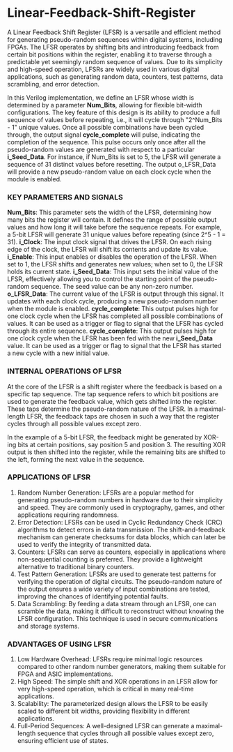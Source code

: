 # Linear-Feedback-Shift-Register
A Linear Feedback Shift Register (LFSR) is a versatile and efficient method for generating pseudo-random sequences within digital systems, including FPGAs. The LFSR operates by shifting bits and introducing feedback from certain bit positions within the register, enabling it to traverse through a predictable yet seemingly random sequence of values. Due to its simplicity and high-speed operation, LFSRs are widely used in various digital applications, such as generating random data, counters, test patterns, data scrambling, and error detection.

In this Verilog implementation, we define an LFSR whose width is determined by a parameter **Num_Bits**, allowing for flexible bit-width configurations. The key feature of this design is its ability to produce a full sequence of values before repeating, i.e., it will cycle through "2^Num_Bits - 1" unique values. Once all possible combinations have been cycled through, the output signal **cycle_complete** will pulse, indicating the completion of the sequence. This pulse occurs only once after all the pseudo-random values are generated with respect to a particular **i_Seed_Data**. 
For instance, if Num_Bits is set to 5, the LFSR will generate a sequence of 31 distinct values before resetting. The output o_LFSR_Data will provide a new pseudo-random value on each clock cycle when the module is enabled.

### **KEY PARAMETERS AND SIGNALS**
**Num_Bits**: This parameter sets the width of the LFSR, determining how many bits the register will contain. It defines the range of possible output values and how long it will take before the sequence repeats.
For example, a 5-bit LFSR will generate 31 unique values before repeating (since 2^5 - 1 = 31).
**i_Clock**: The input clock signal that drives the LFSR. On each rising edge of the clock, the LFSR will shift its contents and update its value.
**i_Enable**: This input enables or disables the operation of the LFSR. When set to 1, the LFSR shifts and generates new values; when set to 0, the LFSR holds its current state.
**i_Seed_Data**: This input sets the initial value of the LFSR, effectively allowing you to control the starting point of the pseudo-random sequence. The seed value can be any non-zero number.
**o_LFSR_Data**: The current value of the LFSR is output through this signal. It updates with each clock cycle, producing a new pseudo-random number when the module is enabled.
**cycle_complete**: This output pulses high for one clock cycle when the LFSR has completed all possible combinations of values. It can be used as a trigger or flag to signal that the LFSR has cycled through its entire sequence.
**cycle_complete**: This output pulses high for one clock cycle when the LFSR has been fed with the new **i_Seed_Data** value. It can be used as a trigger or flag to signal that the LFSR has started a new cycle with a new initial value.

### **INTERNAL OPERATIONS OF LFSR**
At the core of the LFSR is a shift register where the feedback is based on a specific tap sequence. The tap sequence refers to which bit positions are used to generate the feedback value, which gets shifted into the register. These taps determine the pseudo-random nature of the LFSR. In a maximal-length LFSR, the feedback taps are chosen in such a way that the register cycles through all possible values except zero.

In the example of a 5-bit LFSR, the feedback might be generated by XOR-ing bits at certain positions, say position 5 and position 3. The resulting XOR output is then shifted into the register, while the remaining bits are shifted to the left, forming the next value in the sequence.

### **APPLICATIONS OF LFSR**
1) Random Number Generation: LFSRs are a popular method for generating pseudo-random numbers in hardware due to their simplicity and speed. They are commonly used in cryptography, games, and other applications requiring randomness.
2) Error Detection: LFSRs can be used in Cyclic Redundancy Check (CRC) algorithms to detect errors in data transmission. The shift-and-feedback mechanism can generate checksums for data blocks, which can later be used to verify the integrity of transmitted data.
3) Counters: LFSRs can serve as counters, especially in applications where non-sequential counting is preferred. They provide a lightweight alternative to traditional binary counters.
4) Test Pattern Generation: LFSRs are used to generate test patterns for verifying the operation of digital circuits. The pseudo-random nature of the output ensures a wide variety of input combinations are tested, improving the chances of identifying potential faults.
5) Data Scrambling: By feeding a data stream through an LFSR, one can scramble the data, making it difficult to reconstruct without knowing the LFSR configuration. This technique is used in secure communications and storage systems.

### **ADVANTAGES OF USING LFSR**
1) Low Hardware Overhead: LFSRs require minimal logic resources compared to other random number generators, making them suitable for FPGA and ASIC implementations.
2) High Speed: The simple shift and XOR operations in an LFSR allow for very high-speed operation, which is critical in many real-time applications.
3) Scalability: The parameterized design allows the LFSR to be easily scaled to different bit widths, providing flexibility in different applications.
4) Full-Period Sequences: A well-designed LFSR can generate a maximal-length sequence that cycles through all possible values except zero, ensuring efficient use of states.
